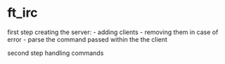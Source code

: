 # ft_irc


first step creating the server:
    - adding clients
    - removing them in case of error
    - parse the command passed within the the client

second step handling commands
